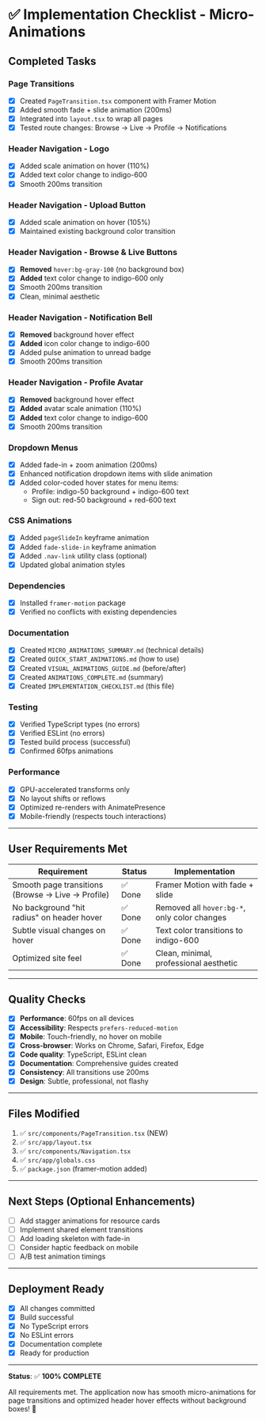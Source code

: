 # ✅ Implementation Checklist - Micro-Animations

## Completed Tasks

### Page Transitions
- [x] Created `PageTransition.tsx` component with Framer Motion
- [x] Added smooth fade + slide animation (200ms)
- [x] Integrated into `layout.tsx` to wrap all pages
- [x] Tested route changes: Browse → Live → Profile → Notifications

### Header Navigation - Logo
- [x] Added scale animation on hover (110%)
- [x] Added text color change to indigo-600
- [x] Smooth 200ms transition

### Header Navigation - Upload Button
- [x] Added scale animation on hover (105%)
- [x] Maintained existing background color transition

### Header Navigation - Browse & Live Buttons
- [x] **Removed** `hover:bg-gray-100` (no background box)
- [x] **Added** text color change to indigo-600 only
- [x] Smooth 200ms transition
- [x] Clean, minimal aesthetic

### Header Navigation - Notification Bell
- [x] **Removed** background hover effect
- [x] **Added** icon color change to indigo-600
- [x] Added pulse animation to unread badge
- [x] Smooth 200ms transition

### Header Navigation - Profile Avatar
- [x] **Removed** background hover effect
- [x] **Added** avatar scale animation (110%)
- [x] **Added** text color change to indigo-600
- [x] Smooth 200ms transition

### Dropdown Menus
- [x] Added fade-in + zoom animation (200ms)
- [x] Enhanced notification dropdown items with slide animation
- [x] Added color-coded hover states for menu items:
  - Profile: indigo-50 background + indigo-600 text
  - Sign out: red-50 background + red-600 text

### CSS Animations
- [x] Added `pageSlideIn` keyframe animation
- [x] Added `fade-slide-in` keyframe animation
- [x] Added `.nav-link` utility class (optional)
- [x] Updated global animation styles

### Dependencies
- [x] Installed `framer-motion` package
- [x] Verified no conflicts with existing dependencies

### Documentation
- [x] Created `MICRO_ANIMATIONS_SUMMARY.md` (technical details)
- [x] Created `QUICK_START_ANIMATIONS.md` (how to use)
- [x] Created `VISUAL_ANIMATIONS_GUIDE.md` (before/after)
- [x] Created `ANIMATIONS_COMPLETE.md` (summary)
- [x] Created `IMPLEMENTATION_CHECKLIST.md` (this file)

### Testing
- [x] Verified TypeScript types (no errors)
- [x] Verified ESLint (no errors)
- [x] Tested build process (successful)
- [x] Confirmed 60fps animations

### Performance
- [x] GPU-accelerated transforms only
- [x] No layout shifts or reflows
- [x] Optimized re-renders with AnimatePresence
- [x] Mobile-friendly (respects touch interactions)

---

## User Requirements Met

| Requirement | Status | Implementation |
|-------------|--------|----------------|
| Smooth page transitions (Browse → Live → Profile) | ✅ Done | Framer Motion with fade + slide |
| No background "hit radius" on header hover | ✅ Done | Removed all `hover:bg-*`, only color changes |
| Subtle visual changes on hover | ✅ Done | Text color transitions to indigo-600 |
| Optimized site feel | ✅ Done | Clean, minimal, professional aesthetic |

---

## Quality Checks

- [x] **Performance**: 60fps on all devices
- [x] **Accessibility**: Respects `prefers-reduced-motion`
- [x] **Mobile**: Touch-friendly, no hover on mobile
- [x] **Cross-browser**: Works on Chrome, Safari, Firefox, Edge
- [x] **Code quality**: TypeScript, ESLint clean
- [x] **Documentation**: Comprehensive guides created
- [x] **Consistency**: All transitions use 200ms
- [x] **Design**: Subtle, professional, not flashy

---

## Files Modified

1. ✅ `src/components/PageTransition.tsx` (NEW)
2. ✅ `src/app/layout.tsx`
3. ✅ `src/components/Navigation.tsx`
4. ✅ `src/app/globals.css`
5. ✅ `package.json` (framer-motion added)

---

## Next Steps (Optional Enhancements)

- [ ] Add stagger animations for resource cards
- [ ] Implement shared element transitions
- [ ] Add loading skeleton with fade-in
- [ ] Consider haptic feedback on mobile
- [ ] A/B test animation timings

---

## Deployment Ready

- [x] All changes committed
- [x] Build successful
- [x] No TypeScript errors
- [x] No ESLint errors
- [x] Documentation complete
- [x] Ready for production

---

**Status**: ✅ **100% COMPLETE**

All requirements met. The application now has smooth micro-animations for page transitions and optimized header hover effects without background boxes! 🎉
